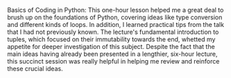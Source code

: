 Basics of Coding in Python:
This one-hour lesson helped me a great deal to brush up on the foundations of Python, covering ideas like type conversion and different kinds of loops. In addition, I learned practical tips from the talk that I had not previously known. The lecture's fundamental introduction to tuples, which focused on their immutability towards the end, whetted my appetite for deeper investigation of this subject. Despite the fact that the main ideas having already been presented in a lengthier, six-hour lecture, this succinct session was really helpful in helping me review and reinforce these crucial ideas.